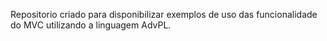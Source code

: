 Repositorio criado para disponibilizar exemplos de uso das funcionalidade do MVC utilizando a linguagem AdvPL.

